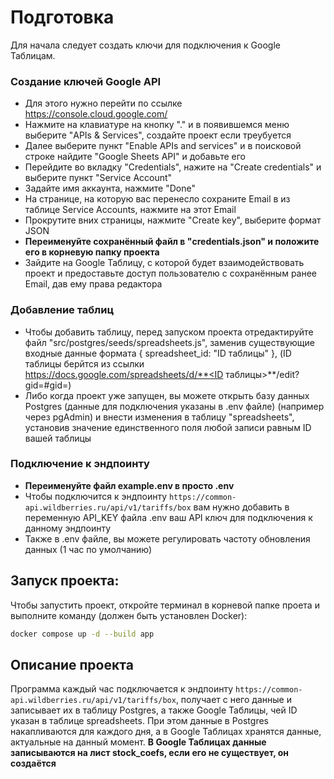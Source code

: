 # Подготовка
Для начала следует создать ключи для подключения к Google Таблицам. 

### Создание ключей Google API
- Для этого нужно перейти по ссылке https://console.cloud.google.com/
- Нажмите на клавиатуре на кнопку "." и в появившемся меню выберите "APIs & Services", создайте проект если треубуется
- Далее выберите пункт "Enable APIs and services" и в поисковой строке найдите "Google Sheets API" и добавьте его
- Перейдите во вкладку "Credentials", нажите на "Create credentials" и выберите пункт "Service Account"
- Задайте имя аккаунта, нажмите "Done"
- На странице, на которую вас перенесло сохраните Email в из таблице Service Accounts, нажмите на этот Email
- Прокрутите вних страницы, нажмите "Create key", выберите формат JSON
- **Переименуйте сохранённый файл в "credentials.json" и положите его в корневую папку проекта**
- Зайдите на Google Таблицу, с которой будет взаимодействовать проект и предоставьте доступ пользователю с сохранённым ранее Email, дав ему права редактора

### Добавление таблиц
- Чтобы добавить таблицу, перед запуском проекта отредактируйте файл  "src/postgres/seeds/spreadsheets.js", заменив существующие входные данные формата { spreadsheet_id: "ID таблицы" }, (ID таблицы берйтся из ссылки https://docs.google.com/spreadsheets/d/**<ID таблицы>**/edit?gid=#gid=)
- Либо когда проект уже запущен, вы можете открыть базу данных Postgres (данные для подключения указаны в .env файле) (например через pgAdmin) и внести изменения в таблицу "spreadsheets", установив значение единственного поля любой записи равным ID вашей таблицы 
### Подключение к эндпоинту
- **Переименуйте файл example.env в просто .env**
- Чтобы подключится к эндпоинту ```https://common-api.wildberries.ru/api/v1/tariffs/box``` вам нужно добавить в переменную API_KEY файла .env ваш API ключ для подключения к данному эндпоинту
- Также в .env файле, вы можете регулировать частоту обновления данных (1 час по умолчанию)
  
## Запуск проекта:
Чтобы запустить проект, откройте терминал в корневой папке проета и выполните команду (должен быть установлен Docker):
```bash
docker compose up -d --build app
```
## Описание проекта
Программа каждый час подключается к эндпоинту ```https://common-api.wildberries.ru/api/v1/tariffs/box```, получает с него данные и записывает их в таблицу Postgres, а также Google Таблицы, чей ID указан в таблице spreadsheets. При этом данные в Postgres накапливаются для каждого дня, а в Google Таблицах хранятся данные, актуальные на данный момент. **В Google Таблицах данные записываются на лист stock_coefs, если его не существует, он создаётся**
